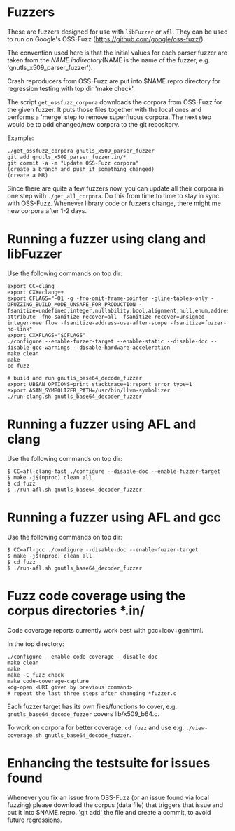 # Fuzzers

These are fuzzers designed for use with `libFuzzer` or `afl`. They can
be used to run on Google's OSS-Fuzz (https://github.com/google/oss-fuzz/).

The convention used here is that the initial values for each parser fuzzer
are taken from the $NAME.in directory ($NAME is the name of the fuzzer, e.g.
'gnutls_x509_parser_fuzzer').

Crash reproducers from OSS-Fuzz are put into $NAME.repro directory for
regression testing with top dir 'make check'.

The script `get_ossfuzz_corpora` downloads the corpora from OSS-Fuzz for
the given fuzzer. It puts those files together with the local ones and performs
a 'merge' step to remove superfluous corpora. The next step would be to add
changed/new corpora to the git repository.

Example:
```
./get_ossfuzz_corpora gnutls_x509_parser_fuzzer
git add gnutls_x509_parser_fuzzer.in/*
git commit -a -m "Update OSS-Fuzz corpora"
(create a branch and push if something changed)
(create a MR)
```

Since there are quite a few fuzzers now, you can update all their corpora
in one step with `./get_all_corpora`. Do this from time to time to stay
in sync with OSS-Fuzz. Whenever library code or fuzzers change, there might
me new corpora after 1-2 days.


# Running a fuzzer using clang and libFuzzer

Use the following commands on top dir:
```
export CC=clang
export CXX=clang++
export CFLAGS="-O1 -g -fno-omit-frame-pointer -gline-tables-only -DFUZZING_BUILD_MODE_UNSAFE_FOR_PRODUCTION -fsanitize=undefined,integer,nullability,bool,alignment,null,enum,address,leak,nonnull-attribute -fno-sanitize-recover=all -fsanitize-recover=unsigned-integer-overflow -fsanitize-address-use-after-scope -fsanitize=fuzzer-no-link"
export CXXFLAGS="$CFLAGS"
./configure --enable-fuzzer-target --enable-static --disable-doc --disable-gcc-warnings --disable-hardware-acceleration
make clean
make
cd fuzz

# build and run gnutls_base64_decode_fuzzer
export UBSAN_OPTIONS=print_stacktrace=1:report_error_type=1
export ASAN_SYMBOLIZER_PATH=/usr/bin/llvm-symbolizer
./run-clang.sh gnutls_base64_decoder_fuzzer
```


# Running a fuzzer using AFL and clang

Use the following commands on top dir:

```
$ CC=afl-clang-fast ./configure --disable-doc --enable-fuzzer-target
$ make -j$(nproc) clean all
$ cd fuzz
$ ./run-afl.sh gnutls_base64_decoder_fuzzer
```

# Running a fuzzer using AFL and gcc

Use the following commands on top dir:

```
$ CC=afl-gcc ./configure --disable-doc --enable-fuzzer-target
$ make -j$(nproc) clean all
$ cd fuzz
$ ./run-afl.sh gnutls_base64_decoder_fuzzer
```

# Fuzz code coverage using the corpus directories *.in/

Code coverage reports currently work best with gcc+lcov+genhtml.

In the top directory:
```
./configure --enable-code-coverage --disable-doc
make clean
make
make -C fuzz check
make code-coverage-capture
xdg-open <URI given by previous command>
# repeat the last three steps after changing *fuzzer.c
```

Each fuzzer target has its own files/functions to cover, e.g.
`gnutls_base64_decode_fuzzer` covers lib/x509_b64.c.

To work on corpora for better coverage, `cd fuzz` and use e.g.
`./view-coverage.sh gnutls_base64_decode_fuzzer`.


# Enhancing the testsuite for issues found

Whenever you fix an issue from OSS-Fuzz (or an issue found via local fuzzing)
please download the corpus (data file) that triggers that issue and put it
into $NAME.repro. 'git add' the file and create a commit, to avoid future
regressions.

